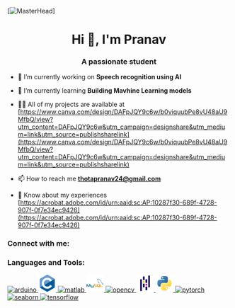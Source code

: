 [![MasterHead](https://img.freepik.com/free-vector/machine-learning-banner-artificial-intelligence_107791-611.jpg?w=2000)]
<h1 align="center">Hi 👋, I'm Pranav</h1>
<h3 align="center">A passionate student</h3>


- 🔭 I’m currently working on **Speech recognition using AI**

- 🌱 I’m currently learning **Building Mavhine Learning models**

- 👨‍💻 All of my projects are available at [https://www.canva.com/design/DAFpJQY9c6w/b0viquubPe8vU48aU9MfbQ/view?utm_content=DAFpJQY9c6w&utm_campaign=designshare&utm_medium=link&utm_source=publishsharelink](https://www.canva.com/design/DAFpJQY9c6w/b0viquubPe8vU48aU9MfbQ/view?utm_content=DAFpJQY9c6w&utm_campaign=designshare&utm_medium=link&utm_source=publishsharelink)

- 📫 How to reach me **thotapranav24@gmail.com**

- 📄 Know about my experiences [https://acrobat.adobe.com/id/urn:aaid:sc:AP:10287f30-689f-4728-907f-0f7e34ec9426](https://acrobat.adobe.com/id/urn:aaid:sc:AP:10287f30-689f-4728-907f-0f7e34ec9426)

<h3 align="left">Connect with me:</h3>
<p align="left">
</p>

<h3 align="left">Languages and Tools:</h3>
<p align="left"> <a href="https://www.arduino.cc/" target="_blank" rel="noreferrer"> <img src="https://cdn.worldvectorlogo.com/logos/arduino-1.svg" alt="arduino" width="40" height="40"/> </a> <a href="https://www.cprogramming.com/" target="_blank" rel="noreferrer"> <img src="https://raw.githubusercontent.com/devicons/devicon/master/icons/c/c-original.svg" alt="c" width="40" height="40"/> </a> <a href="https://www.mathworks.com/" target="_blank" rel="noreferrer"> <img src="https://upload.wikimedia.org/wikipedia/commons/2/21/Matlab_Logo.png" alt="matlab" width="40" height="40"/> </a> <a href="https://www.mysql.com/" target="_blank" rel="noreferrer"> <img src="https://raw.githubusercontent.com/devicons/devicon/master/icons/mysql/mysql-original-wordmark.svg" alt="mysql" width="40" height="40"/> </a> <a href="https://opencv.org/" target="_blank" rel="noreferrer"> <img src="https://www.vectorlogo.zone/logos/opencv/opencv-icon.svg" alt="opencv" width="40" height="40"/> </a> <a href="https://pandas.pydata.org/" target="_blank" rel="noreferrer"> <img src="https://raw.githubusercontent.com/devicons/devicon/2ae2a900d2f041da66e950e4d48052658d850630/icons/pandas/pandas-original.svg" alt="pandas" width="40" height="40"/> </a> <a href="https://www.python.org" target="_blank" rel="noreferrer"> <img src="https://raw.githubusercontent.com/devicons/devicon/master/icons/python/python-original.svg" alt="python" width="40" height="40"/> </a> <a href="https://pytorch.org/" target="_blank" rel="noreferrer"> <img src="https://www.vectorlogo.zone/logos/pytorch/pytorch-icon.svg" alt="pytorch" width="40" height="40"/> </a> <a href="https://seaborn.pydata.org/" target="_blank" rel="noreferrer"> <img src="https://seaborn.pydata.org/_images/logo-mark-lightbg.svg" alt="seaborn" width="40" height="40"/> </a> <a href="https://www.tensorflow.org" target="_blank" rel="noreferrer"> <img src="https://www.vectorlogo.zone/logos/tensorflow/tensorflow-icon.svg" alt="tensorflow" width="40" height="40"/> </a> </p>
